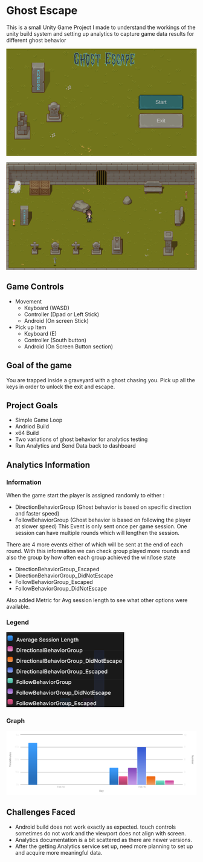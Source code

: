 # Ghost Escape

This is a small Unity Game Project I made to understand the workings of the unity build system and setting up analytics to capture game data results for different ghost behavior

![image](README_images/MainMenu.png)


![image](README_images/MainScene.png)

## Game Controls
* Movement
    * Keyboard (WASD)
    * Controller (Dpad or Left Stick)
    * Android (On screen Stick)
* Pick up Item
    * Keyboard (E)
    * Controller (South button)
    * Android (On Screen Button section)

## Goal of the game
You are trapped inside a graveyard with a ghost chasing you. Pick up all the keys in order to unlock the exit and escape.


## Project Goals
* Simple Game Loop
* Andriod Build
* x64 Build
* Two variations of ghost behavior for analytics testing
* Run Analytics and Send Data back to dashboard

## Analytics Information

### Information
When the game start the player is assigned randomly to either :
* DirectionBehaviorGroup (Ghost behavior is based on specific direction and faster speed)
* FollowBehaviorGroup (Ghost behavior is based on following the player at slower speed)
This Event is only sent once per game session. One session can have multiple rounds which will lengthen the session.

There are 4 more events either of which will be sent at the end of each round. With this information we can check group played more rounds and also the group by  how often each group achieved the win/lose state
* DirectionBehaviorGroup_Escaped
* DirectionBehaviorGroup_DidNotEscape
* FollowBehaviorGroup_Escaped
* FollowBehaviorGroup_DidNotEscape

Also added Metric for  Avg session length to see what other options were available.

### Legend
![image](README_images/AnalyticsDataLegend.png)

### Graph
![image](README_images/All%20events%20based%20on%20session%20length.png)



## Challenges Faced
* Android build does not work exactly as expected. touch controls sometimes do not work and the viewport does not align with screen. 
* Analytics documentation is a bit scattered as there are newer versions.
* After the getting Analytics service set up, need more planning to set up and acquire more meaningful data.

